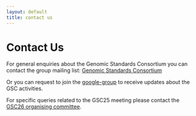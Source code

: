 ```yaml
---
layout: default
title: contact us
---
```

Contact Us
==========

For general enquiries about the Genomic Standards Consortium you can contact the group mailing list:
[Genomic Standards Consortium](mailto:gensc-cig@googlegroups.com?subject=[GSC-contact-us])

Or you can request to join the [google-group](https://groups.google.com/u/0/g/genomic-standards-consortium/about) to receive updates about the GSC activities.

For specific queries related to the GSC25 meeting please contact the <a href="mailto:gsc26-auckland-organisers@googlegroups.com?subject=GSC26 Auckland">GSC26 organising committee</a>.

